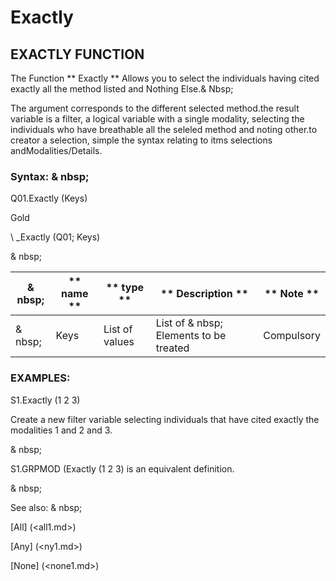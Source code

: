 # Exactly

## EXACTLY FUNCTION

The Function ** Exactly ** Allows you to select the individuals having cited exactly all the method listed and Nothing Else.& Nbsp;

The argument corresponds to the different selected method.the result variable is a filter, a logical variable with a single modality, selecting the individuals who have breathable all the seleled method and noting other.to creator a selection, simple the syntax relating to itms selections andModalities/Details.

### Syntax: & nbsp;

Q01.Exactly (Keys)

Gold

\ _Exactly (Q01; Keys)

& nbsp;

| & nbsp; | ** name ** | ** type ** | ** Description ** | ** Note ** |
| --- | --- | --- | --- | --- |
| & nbsp; | Keys | List of values ​​| List of & nbsp; Elements to be treated | Compulsory |

### EXAMPLES:

S1.Exactly (1 2 3)

Create a new filter variable selecting individuals that have cited exactly the modalities 1 and 2 and 3.

& nbsp;

S1.GRPMOD (Exactly (1 2 3) is an equivalent definition.

& nbsp;

See also: & nbsp;

[All] (<all1.md>)

[Any] (<ny1.md>)

[None] (<none1.md>)